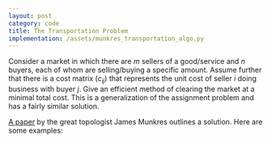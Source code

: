 ```yaml
---
layout: post
category: code
title: The Transportation Problem
implementation: /assets/munkres_transportation_algo.py
---
```


Consider a market in which there are $m$ sellers of a good/service and $n$ buyers, each of whom are selling/buying a specific amount. Assume further that there is a cost matrix $(c_{ij})$ that represents the unit cost of seller $i$ doing business with buyer $j$. Give an efficient method of clearing the market at a minimal total cost. This is a generalization of the assignment problem and has a fairly similar solution.

[A paper](https://pdfs.semanticscholar.org/848c/717ba51e48afef714dfef4bd6ab1cc050dab.pdf) by the great topologist James Munkres outlines a solution.
Here are some examples: